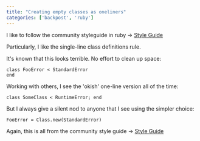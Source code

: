 ```yaml
---
title: "Creating empty classes as oneliners"
categories: ['backpost', 'ruby']
---
```


I like to follow the community styleguide in ruby -> [Style Guide](https://github.com/bbatsov/ruby-style-guide)

Particularly, I like the single-line class definitions rule.

It's known that this looks terrible. No effort to clean up space:

```
class FooError < StandardError
end
```


Working with others, I see the 'okish' one-line version all of the time: 

```
class SomeClass < RuntimeError; end
```


But I always give a silent nod to anyone that I see using the simpler choice:

```
FooError = Class.new(StandardError) 
```

Again, this is all from the community style guide -> [Style Guide](https://github.com/bbatsov/ruby-style-guide)

